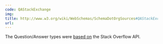 ```yaml
---
code: QAStackExchange
img:
title: http://www.w3.org/wiki/WebSchemas/SchemaDotOrgSources#QAStackExchange
url:
---
```

The Question/Answer types were [based on](https://www.w3.org/wiki/WebSchemas/QASchemaResearch) the Stack Overflow API.
